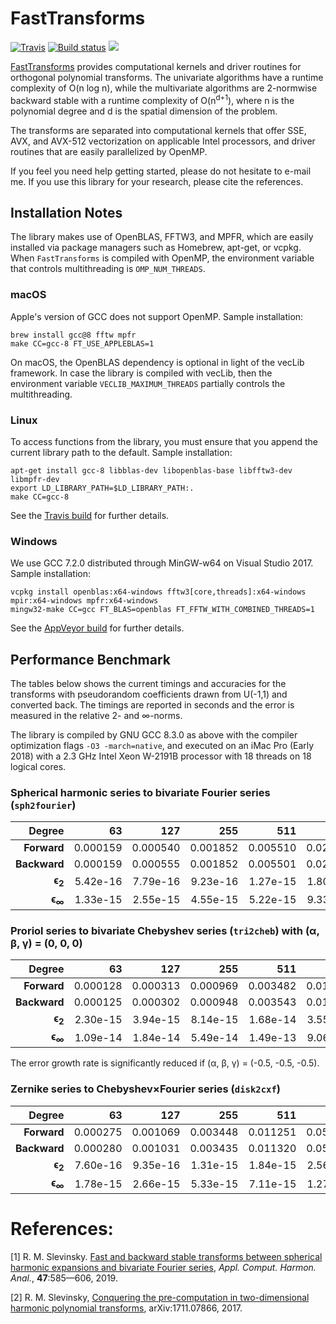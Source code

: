 # FastTransforms

[![Travis](https://travis-ci.org/MikaelSlevinsky/FastTransforms.svg?branch=master)](https://travis-ci.org/MikaelSlevinsky/FastTransforms) [![Build status](https://ci.appveyor.com/api/projects/status/er98t0q3bsx4a5l9/branch/master?svg=true)](https://ci.appveyor.com/project/MikaelSlevinsky/fasttransforms/branch/master) [![](https://img.shields.io/badge/docs-master-blue.svg)](https://MikaelSlevinsky.github.io/FastTransforms)

[FastTransforms](https://github.com/MikaelSlevinsky/FastTransforms) provides computational kernels and driver routines for orthogonal polynomial transforms. The univariate algorithms have a runtime complexity of O(n log n), while the multivariate algorithms are 2-normwise backward stable with a runtime complexity of O(n<sup>d+1</sup>), where n is the polynomial degree and d is the spatial dimension of the problem.

The transforms are separated into computational kernels that offer SSE, AVX, and AVX-512 vectorization on applicable Intel processors, and driver routines that are easily parallelized by OpenMP.

If you feel you need help getting started, please do not hesitate to e-mail me. If you use this library for your research, please cite the references.

## Installation Notes

The library makes use of OpenBLAS, FFTW3, and MPFR, which are easily installed via package managers such as Homebrew, apt-get, or vcpkg. When `FastTransforms` is compiled with OpenMP, the environment variable that controls multithreading is `OMP_NUM_THREADS`.

### macOS

Apple's version of GCC does not support OpenMP. Sample installation:
```
brew install gcc@8 fftw mpfr
make CC=gcc-8 FT_USE_APPLEBLAS=1
```
On macOS, the OpenBLAS dependency is optional in light of the vecLib framework. In case the library is compiled with vecLib, then the environment variable `VECLIB_MAXIMUM_THREADS` partially controls the multithreading.

### Linux

To access functions from the library, you must ensure that you append the current library path to the default. Sample installation:
```
apt-get install gcc-8 libblas-dev libopenblas-base libfftw3-dev libmpfr-dev
export LD_LIBRARY_PATH=$LD_LIBRARY_PATH:.
make CC=gcc-8
```
See the [Travis build](https://github.com/MikaelSlevinsky/FastTransforms/blob/master/.travis.yml) for further details.

### Windows

We use GCC 7.2.0 distributed through MinGW-w64 on Visual Studio 2017. Sample installation:
```
vcpkg install openblas:x64-windows fftw3[core,threads]:x64-windows mpir:x64-windows mpfr:x64-windows
mingw32-make CC=gcc FT_BLAS=openblas FT_FFTW_WITH_COMBINED_THREADS=1
```
See the [AppVeyor build](https://github.com/MikaelSlevinsky/FastTransforms/blob/master/.appveyor.yml) for further details.

## Performance Benchmark

The tables below shows the current timings and accuracies for the transforms with pseudorandom coefficients drawn from U(-1,1) and converted back. The timings are reported in seconds and the error is measured in the relative 2- and ∞-norms.

The library is compiled by GNU GCC 8.3.0 as above with the compiler optimization flags `-O3 -march=native`, and executed on an iMac Pro (Early 2018) with a 2.3 GHz Intel Xeon W-2191B processor with 18 threads on 18 logical cores.

### Spherical harmonic series to bivariate Fourier series (`sph2fourier`)

| Degree            | 63       | 127      | 255      | 511      | 1023     | 2047     | 4095     | 8191     |
| ----------------: | -------: | -------: | -------: | -------: | -------: | -------: | -------: | -------: |
| **Forward**       | 0.000159 | 0.000540 | 0.001852 | 0.005510 | 0.022874 | 0.120082 | 0.786019 | 4.902573 |
| **Backward**      | 0.000159 | 0.000555 | 0.001852 | 0.005501 | 0.023940 | 0.119339 | 0.778569 | 4.939324 |
| **ϵ<sub>2</sub>** | 5.42e-16 | 7.79e-16 | 9.23e-16 | 1.27e-15 | 1.80e-15 | 2.52e-15 | 3.54e-15 | 4.98e-15 |
| **ϵ<sub>∞</sub>** | 1.33e-15 | 2.55e-15 | 4.55e-15 | 5.22e-15 | 9.33e-15 | 1.11e-14 | 1.81e-14 | 3.80e-14 |

### Proriol series to bivariate Chebyshev series (`tri2cheb`) with (α, β, γ) = (0, 0, 0)

| Degree            | 63       | 127      | 255      | 511      | 1023     | 2047     | 4095     | 8191     |
| ----------------: | -------: | -------: | -------: | -------: | -------: | -------: | -------: | -------: |
| **Forward**       | 0.000128 | 0.000313 | 0.000969 | 0.003482 | 0.015711 | 0.093525 | 0.638155 | 4.591086 |
| **Backward**      | 0.000125 | 0.000302 | 0.000948 | 0.003543 | 0.016041 | 0.094016 | 0.670728 | 4.420676 |
| **ϵ<sub>2</sub>** | 2.30e-15 | 3.94e-15 | 8.14e-15 | 1.68e-14 | 3.55e-14 | 7.30e-14 | 1.44e-13 | 2.97e-13 |
| **ϵ<sub>∞</sub>** | 1.09e-14 | 1.84e-14 | 5.49e-14 | 1.49e-13 | 9.06e-13 | 1.95e-12 | 3.73e-12 | 1.05e-11 |

The error growth rate is significantly reduced if (α, β, γ) = (-0.5, -0.5, -0.5).

### Zernike series to Chebyshev×Fourier series (`disk2cxf`)

| Degree            | 63       | 127      | 255      | 511      | 1023     | 2047     | 4095     | 8191     |
| ----------------: | -------: | -------: | -------: | -------: | -------: | -------: | -------: | -------: |
| **Forward**       | 0.000275 | 0.001069 | 0.003448 | 0.011251 | 0.053583 | 0.329135 | 2.157533 | 15.33666 |
| **Backward**      | 0.000280 | 0.001031 | 0.003435 | 0.011320 | 0.053093 | 0.317026 | 2.203625 | 15.42320 |
| **ϵ<sub>2</sub>** | 7.60e-16 | 9.35e-16 | 1.31e-15 | 1.84e-15 | 2.56e-15 | 3.59e-15 | 5.05e-15 | 7.15e-15 |
| **ϵ<sub>∞</sub>** | 1.78e-15 | 2.66e-15 | 5.33e-15 | 7.11e-15 | 1.27e-14 | 1.79e-14 | 2.91e-14 | 1.66e-13 |

# References:

   [1]  R. M. Slevinsky. <a href="https://doi.org/10.1016/j.acha.2017.11.001">Fast and backward stable transforms between spherical harmonic expansions and bivariate Fourier series</a>, *Appl. Comput. Harmon. Anal.*, **47**:585—606, 2019.

   [2]  R. M. Slevinsky, <a href="https://arxiv.org/abs/1711.07866">Conquering the pre-computation in two-dimensional harmonic polynomial transforms</a>, arXiv:1711.07866, 2017.
